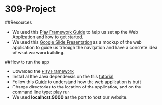 # 309-Project

##Resources
* We used this [Play Framework Guide](https://www.playframework.com/documentation/2.1.0/JavaGuide1) to help us set up the Web Application and how to get started.
* We used this [Google Slide Presentation](https://docs.google.com/presentation/d/1E-EQOoAACbmInhTO4Y216VJzxM63G0PBaVjTwwbYbfo/edit?usp=sharing) as a mockup of the web application to guide us trhough the navigation and have a concrete idea of what we were building.

##How to run the app
* Download the [Play Framework](https://www.playframework.com/download)
* Install al lthe Java dependensis on the this [tutorial](https://www.playframework.com/documentation/2.3.x/NewApplication)
* Follow this [Guide](https://www.playframework.com/documentation/2.1.0/JavaGuide2) to understand how the web application is built
* Change directories to the location of the application, and on the command line type: play run
* We used <b>localhost:9000</b> as the port to host our website.


